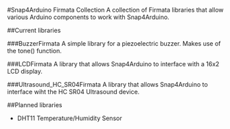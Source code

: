 #Snap4Arduino Firmata Collection
A collection of Firmata libraries that allow various Arduino components to work with Snap4Arduino.

##Current libraries

###BuzzerFirmata
    A simple library for a piezoelectric buzzer. Makes use of the tone() function.

###LCDFirmata
    A library that allows Snap4Arduino to interface with a 16x2 LCD display.

###Ultrasound_HC_SR04Firmata
    A library that allows Snap4Arduino to interface wiht the HC SR04 Ultrasound device.

##Planned libraries
* DHT11 Temperature/Humidity Sensor
